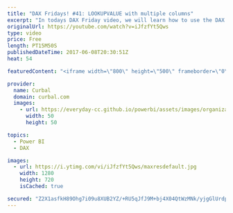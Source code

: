 ```yaml
---
title: "DAX Fridays! #41: LOOKUPVALUE with multiple columns"
excerpt: "In todays DAX Friday video, we will learn how to use the DAX Function called LOOKUPVALUE: Lookupvalue is very similar to excel's VLookup but there are some critical differences that you need to understand if you want to use it. We will have two scenarios,: Scenario 1: we will do a lookupvalue with two"
originalUrl: https://youtube.com/watch?v=iJfzfYt5Qws
type: video
price: Free
length: PT15M50S
publishedDateTime: 2017-06-08T20:30:51Z
heat: 54

featuredContent: "<iframe width=\"800\" height=\"500\" frameborder=\"0\" src=\"https://www.youtube.com/embed/iJfzfYt5Qws\" allow=\"accelerometer; autoplay; encrypted-media; gyroscope; picture-in-picture\" allowfullscreen></iframe>"

provider:
  name: Curbal
  domain: curbal.com
  images:
    - url: https://everyday-cc.github.io/powerbi/assets/images/organizations/curbal.com-50x50.jpg
      width: 50
      height: 50

topics:
  - Power BI
  - DAX

images:
  - url: https://i.ytimg.com/vi/iJfzfYt5Qws/maxresdefault.jpg
    width: 1280
    height: 720
    isCached: true

secured: "Z2X1asfkH89Ohg7i09u8XUB2YZ/+RU5qJfJ9M+bj4X04QtWzMNk/yjgGlUrdpUBf6ieNk0s+I6X92U+/kiRNB07lIP5sbmf2hNNAjnq6aVkb6jS2bxV4cFbOjUBfHnNAx/09vClqAIltM8pJ0RMXR+RLWZGPkBt3yxTL1sWquL3VadD0A/k5Jy0AzsM4gt1rJuuj/OleftUddQGi0SX+vPIV3oTwu68oSFgqTeowyGgLMVXTzam9rCXQkErluvMON0StK1bfp++xznchQOziLc9GGqJfk96L1PuR6p0cm8E616CgoOKEJnWCBHM2vq9q6sDOscpaqS4uzYFr3F8f3/kha6uJkQgThQfzTyXxIPZrAMBNRMRGBJYN5XHJNZqxlwDwfS3nXidwASFAGBGXELqt41c1KssMADZdGo9uViE7lLFJA7ijuDPLfJJKf5sY;m6DjsLjw2+uImDnwUYkeCw=="
---
```


